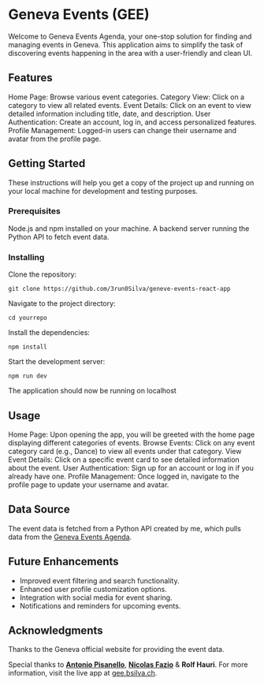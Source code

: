 # Geneva Events  (GEE)
Welcome to Geneva Events Agenda, your one-stop solution for finding and managing events in Geneva. This application aims to simplify the task of discovering events happening in the area with a user-friendly and clean UI.

## Features
Home Page: Browse various event categories.
Category View: Click on a category to view all related events.
Event Details: Click on an event to view detailed information including title, date, and description.
User Authentication: Create an account, log in, and access personalized features.
Profile Management: Logged-in users can change their username and avatar from the profile page.

## Getting Started
These instructions will help you get a copy of the project up and running on your local machine for development and testing purposes.

### Prerequisites
Node.js and npm installed on your machine.
A backend server running the Python API to fetch event data.

### Installing
Clone the repository:
```
git clone https://github.com/3run0Silva/geneve-events-react-app
```
Navigate to the project directory:
```
cd yourrepo
```
Install the dependencies:
```
npm install
```
Start the development server:
```
npm run dev
```
The application should now be running on localhost

## Usage
Home Page: Upon opening the app, you will be greeted with the home page displaying different categories of events.
Browse Events: Click on any event category card (e.g., Dance) to view all events under that category.
View Event Details: Click on a specific event card to see detailed information about the event.
User Authentication: Sign up for an account or log in if you already have one.
Profile Management: Once logged in, navigate to the profile page to update your username and avatar.

## Data Source
The event data is fetched from a Python API created by me, which pulls data from the [Geneva Events Agenda](https://www.geneve.ch/agenda).

## Future Enhancements
* Improved event filtering and search functionality.
* Enhanced user profile customization options.
* Integration with social media for event sharing.
* Notifications and reminders for upcoming events.

## Acknowledgments
Thanks to the Geneva official website for providing the event data.

Special thanks to [**Antonio Pisanello**](https://github.com/moiap13), [**Nicolas Fazio**](https://github.com/FazioNico) & **Rolf Hauri**.
For more information, visit the live app at [gee.bsilva.ch](https://gee.bsilva.ch/).

